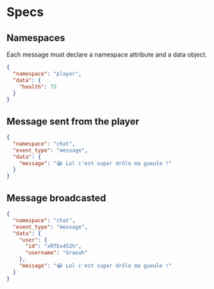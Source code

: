 # Specs

## Namespaces
Each message must declare a namespace attribute and a data object.
```json
{
  "namespace": "player",
  "data": {
    "health": 75
  }
}
```

## Message sent from the player
```json
{
  "namespace": "chat",
  "event_type": "message",
  "data": {
    "message": "😂 Lol c'est super drôle ma gueule !"
  }
}
```

## Message broadcasted
```json
{
  "namespace": "chat",
  "event_type": "message",
  "data": {
    "user": {
      "id": "xRTEx452h",
      "username": "Graouh"
    },
    "message": "😂 Lol c'est super drôle ma gueule !"
  }
}

```
